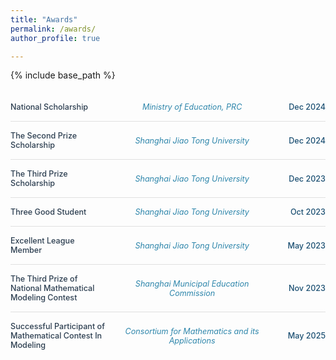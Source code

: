 ```yaml
---
title: "Awards"
permalink: /awards/
author_profile: true

---
```


{% include base_path %}

<style>
.awards-container {
  max-width: 100%;
  margin: 20px 0;
}

.award-item {
  display: grid;
  grid-template-columns: 2fr 3fr 1fr;
  gap: 20px;
  padding: 15px 0;
  border-bottom: 1px solid #e0e0e0;
  align-items: center;
}

.award-item:last-child {
  border-bottom: none;
}

.award-name {
  font-weight: 500;
  color: #2c3e50;
  text-align: left;
  font-size: 0.9em;
}

.award-organization {
  color: #2E86AB;
  font-style: italic;
  text-align: center;
  font-size: 0.9em;
}

.award-date {
  color: #1B4F72;
  font-weight: 500;
  text-align: right;
  white-space: nowrap;
  font-size: 0.9em;
}

@media (max-width: 768px) {
  .award-item {
    grid-template-columns: 1fr;
    gap: 8px;
    text-align: left;
  }
  
  .award-organization,
  .award-date {
    text-align: left;
  }
}
</style>

<div class="awards-container">
  <div class="award-item">
    <div class="award-name">National Scholarship</div>
    <div class="award-organization">Ministry of Education, PRC</div>
    <div class="award-date">Dec 2024</div>
  </div>

  <div class="award-item">
    <div class="award-name">The Second Prize Scholarship</div>
    <div class="award-organization">Shanghai Jiao Tong University</div>
    <div class="award-date">Dec 2024</div>
  </div>

  <div class="award-item">
    <div class="award-name">The Third Prize Scholarship</div>
    <div class="award-organization">Shanghai Jiao Tong University</div>
    <div class="award-date">Dec 2023</div>
  </div>

  <div class="award-item">
    <div class="award-name">Three Good Student</div>
    <div class="award-organization">Shanghai Jiao Tong University</div>
    <div class="award-date">Oct 2023</div>
  </div>

  <div class="award-item">
    <div class="award-name">Excellent League Member</div>
    <div class="award-organization">Shanghai Jiao Tong University</div>
    <div class="award-date">May 2023</div>
  </div>

  <div class="award-item">
    <div class="award-name">The Third Prize of National Mathematical Modeling Contest</div>
    <div class="award-organization">Shanghai Municipal Education Commission</div>
    <div class="award-date">Nov 2023</div>
  </div>

  <div class="award-item">
    <div class="award-name">Successful Participant of Mathematical Contest In Modeling</div>
    <div class="award-organization">Consortium for Mathematics and its Applications</div>
    <div class="award-date">May 2025</div>
  </div>
</div>